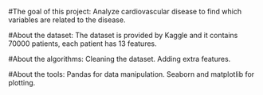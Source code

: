  #The goal of this project:
Analyze cardiovascular disease to find which variables are related to the disease.

#About the dataset:
The dataset is provided by Kaggle and it contains 70000 patients, each patient has 13 features.

#About the algorithms:
Cleaning the dataset.
Adding extra features.

#About the tools:
Pandas for data manipulation.
Seaborn and matplotlib for plotting.
